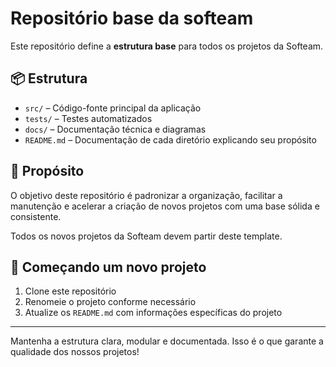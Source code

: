 # Repositório base da softeam

Este repositório define a **estrutura base** para todos os projetos da Softeam.

## 📦 Estrutura

- `src/` – Código-fonte principal da aplicação
- `tests/` – Testes automatizados
- `docs/` – Documentação técnica e diagramas
- `README.md` – Documentação de cada diretório explicando seu propósito

## 🧭 Propósito

O objetivo deste repositório é padronizar a organização, facilitar a manutenção e acelerar a criação de novos projetos com uma base sólida e consistente.

Todos os novos projetos da Softeam devem partir deste template.

## 🚀 Começando um novo projeto

1. Clone este repositório
2. Renomeie o projeto conforme necessário
3. Atualize os `README.md` com informações específicas do projeto

---

Mantenha a estrutura clara, modular e documentada. Isso é o que garante a qualidade dos nossos projetos!
